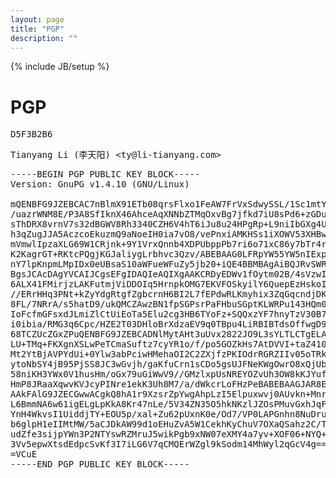 ```yaml
---
layout: page
title: "PGP"
description: ""
---
```

{% include JB/setup %}

# PGP

<pre>
D5F3B2B6
</pre>

<pre>
Tianyang Li (李天阳) &lt;ty@li-tianyang.com&gt;
</pre>

<pre>
-----BEGIN PGP PUBLIC KEY BLOCK-----
Version: GnuPG v1.4.10 (GNU/Linux)

mQENBFG9JZEBCAC7nBlmX91ETb08qrsFlxo1FeAW7FrVxSdwySSL/1Sc1mtYtMYA
/uazrWNM8E/P3A8SfIknX46AhceAqXNNbZTMqOxvBg7jfkd7iU8sPd6+zGDur1yz
sThDRX8vrnV7s32dBGWV8Rh3340CZH6V4hT6iJu8u24HPgRp+L9niIbGXg4UkXr4
h3qZugJJA5AczcoEkuzmQ9aNoeIH0ia7vO8/vePnxiAMKHSs1iXOWV53XHBwQRac
mVmwlIpzaXLG69W1CRjnk+9Y1VrxQnnb4XDPUbppPb7ri6o71xC86y7bTr4rYl/X
K2KagrGT+RKtcPQgjKGJaliygLrbhvc3Qzv/ABEBAAG0LFRpYW55YW5nIExpICjm
nY7lpKnpmLMpIDx0eUBsaS10aWFueWFuZy5jb20+iQE4BBMBAgAiBQJRvSWRAhsD
BgsJCAcDAgYVCAIJCgsEFgIDAQIeAQIXgAAKCRDyEDWv1fOytm02B/4sVzwIE/id
6ALX41FMirjzLAKFutmjViDDOIq5HrnpkOMG7EKVFOSkyilY6QuepEzHskoIJGAN
//ERrHHq3PNt+kZyYdgRtgfZgbcrnH6BI2L7fEPdwRLKmyhix3ZqGqcndjDK8f/b
8FL/7NRrA/s5hatD9/ukQMCZAwzBN1fpSGPsrPaFHbuSGptKLWRPu143HQm0IMI4
IoFcfmGFsxdJLmiZlCtUiEoTa5Elu2cg3HB6TYoFz+SQQxzYF7hnyTzV30B73nla
i0ibia/RMG3q6Cpc/HZE2T03DHloBrXdzaEV9q0TBpu4LiRBIBTdsOffwgD9k8L8
68TCZUcZGxZPuQENBFG9JZEBCADNlMytAHt3uUvx2822JO9L3sYLTLCTgELAJqUz
LU+TMq+FKXgnXSLwPeTCmaSuftz7cyYR1o/f/po5GOZkHs7AtDVVI+taZ410rJB/
Mt2YtBjAVPYdUi+0Ylw3abPciwHMehaOI2C2ZXjfzPKIOdrRGRZIIv05oTRkPAp6
ytoNbSY4jB95PjSS8JC3wGvjh/gaKfuCrn1sCDo5gsUJFNeKWgOwrO8xQjUbtLKa
58niKH3YWx0V1husHm/oGx79uGiWwV9//GMzlxpUsNREYOZvUh3OW8kKJYufni8p
HmP8JRaaXqwvKVJcyPINre1ekK3Uh8M7/a/dWkcrLoFHzPeBABEBAAGJAR8EGAEC
AAkFAlG9JZECGwwACgkQ8hA1r9XzsrZpYwgAhpLzI5Elpuxwvj0AUvkn+MnrWQVL
L6BmmNA6w61igELgLpKkA8Kr47nLe/5V34ZN35O5hkNKzlJZOsPMuvGxhJqFvPhL
YnH4WkvsI1UiddjTY+EOU5p/xal+Zu62pUxnK0e/Od7/VP0LAPGnhn8NuDrumYGU
b6glpH1eIIMtMW/5aCJDkAW99d1oEHuZvA5W1CekhKyChuV7OXaQSahz2C/THaqA
udZfe3sijpYWn3P2NTYswRZMruJ5wikPgb9xNW07eXMY4a7yv+XOF06+NYQ+apjg
3Vv5epwXtsdEdpcSvKf3I7iLG6V7qCMQErWZgl9kSodm14MhWyl2qGcV4g==
=VCuE
-----END PGP PUBLIC KEY BLOCK-----
</pre>
